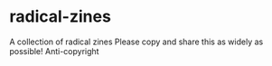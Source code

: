 # radical-zines
A collection of radical zines
Please copy and share this as widely as possible!
Anti-copyright
